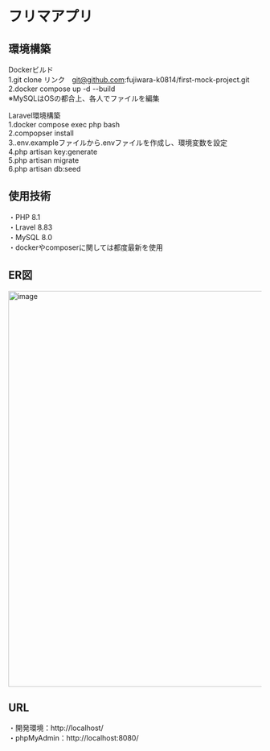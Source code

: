# フリマアプリ
## 環境構築
Dockerビルド  
 1.git clone リンク　git@github.com:fujiwara-k0814/first-mock-project.git  
 2.docker compose up -d --build  
※MySQLはOSの都合上、各人でファイルを編集  
  
  
Laravel環境構築  
 1.docker compose exec php bash  
 2.compopser install  
 3..env.exampleファイルから.envファイルを作成し、環境変数を設定  
 4.php artisan key:generate  
 5.php artisan migrate  
 6.php artisan db:seed  

   
## 使用技術
・PHP 8.1  
・Lravel 8.83  
・MySQL 8.0  
・dockerやcomposerに関しては都度最新を使用  

  
## ER図  
<img width="639" height="786" alt="image" src="https://github.com/user-attachments/assets/770ddf43-898e-470a-962b-1949032bc3e0" />
  
  
## URL
・開発環境：http://localhost/  
・phpMyAdmin：http://localhost:8080/
